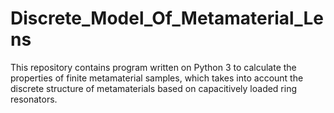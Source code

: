 # Discrete_Model_Of_Metamaterial_Lens
This repository contains program written on Python 3 to calculate the properties of finite metamaterial samples, which takes into account the discrete structure of metamaterials based on capacitively loaded ring resonators.
